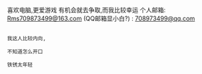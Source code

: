 喜欢电脑,更爱游戏
有机会就去争取,而我比较幸运
个人邮箱: Rms709873499@163.com  (QQ邮箱显小白?) : 708973499@qq.com
    
    
    
    
    
    
    
    
    
    
    
    
    
    
    
    
    
                                                                                                             我这人比较内向,
                                                                                                                不知道怎么开口
                                                                                                                    铁锈太年轻
